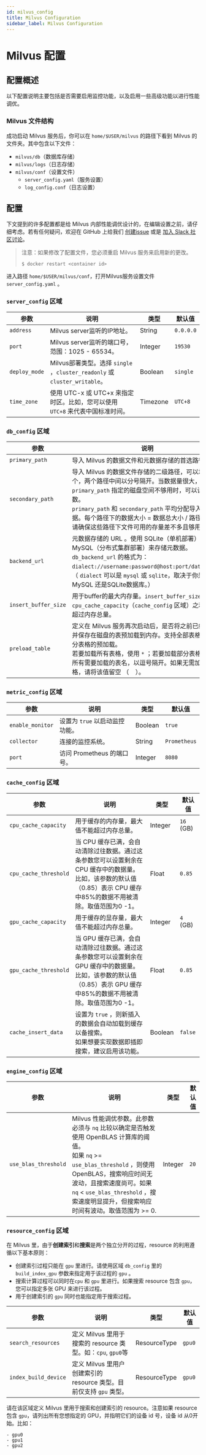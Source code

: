 ```yaml
---
id: milvus_config
title: Milvus Configuration
sidebar_label: Milvus Configuration
---
```


# Milvus 配置

## 配置概述

以下配置说明主要包括是否需要启用监控功能，以及启用一些高级功能以进行性能调优。

### Milvus 文件结构

成功启动 Milvus 服务后，你可以在 `home/$USER/milvus` 的路径下看到 Milvus 的文件夹。其中包含以下文件：

- `milvus/db`（数据库存储）
- `milvus/logs`（日志存储）
- `milvus/conf`（设置文件）
  - `server_config.yaml`（服务设置）
  - `log_config.conf`（日志设置）

## 配置

下文提到的许多配置都是给 Milvus 内部性能调优设计的，在编辑设置之前，请仔细考虑。若有任何疑问，欢迎在 GitHub 上给我们 [创建issue](https://github.com/milvus-io/milvus/issues/new/choose) 或是 [加入 Slack 社区讨论](https://join.slack.com/t/milvusio/shared_invite/enQtNzY1OTQ0NDI3NjMzLWNmYmM1NmNjOTQ5MGI5NDhhYmRhMGU5M2NhNzhhMDMzY2MzNDdlYjM5ODQ5MmE3ODFlYzU3YjJkNmVlNDQ2ZTk)。

> 注意：如果修改了配置文件，您必须重启 Milvus 服务来启用新的更改。
>
> ```
> $ docker restart <container id>
> ```

进入路径 `home/$USER/milvus/conf`，打开Milvus服务设置文件 `server_config.yaml` 。

### `server_config` 区域

| 参数        | 说明                                                         | 类型    | 默认值    |
| ----------- | ------------------------------------------------------------ | ------- | --------- |
| `address`   | Milvus server监听的IP地址。                                  | String | `0.0.0.0`  |
| `port`      | Milvus server监听的端口号，范围：1025 - 65534。               | Integer | `19530`   |
| `deploy_mode` | Milvus部署类型。选择 `single` ，`cluster_readonly` 或 `cluster_writable`。 | Boolean | `single`  |
| `time_zone` | 使用 UTC-x 或 UTC+x 来指定时区。比如，您可以使用 `UTC+8` 来代表中国标准时间。 | Timezone | `UTC+8`   |

### `db_config` 区域

| 参数                 | 说明                                                         | 类型        | 默认值          |
| -------------------- | ------------------------------------------------------------ | ----------- | --------------- |
| `primary_path`       | 导入 Milvus 的数据文件和元数据存储的首选路径。               | Path        | `/opt/data`     |
| `secondary_path`     | 导入 Milvus 的数据文件存储的二级路径，可以填多个，两个路径中间以分号隔开。当数据量很大，`primary_path` 指定的磁盘空间不够用时，可以设置此参数。<br/>`primary_path` 和 `secondary_path` 平均分配导入的数据。每个路径下的数据大小 = 数据总大小 / 路径数量。请确保这些路径下文件可用的存量差不多且够用。 | Path        | ` `             |
| `backend_url`        | 元数据存储的 URL 。使用 SQLite（单机部署） 或 MySQL（分布式集群部署）来存储元数据。 <br/>`db_backend_url` 的格式为：`dialect://username:password@host:port/database`。（ `dialect` 可以是 `mysql` 或 `sqlite`，取决于你是用了MySQL 还是SQLite数据库。） | Path        | `sqlite://:@:/` |
| `insert_buffer_size` | 用于buffer的最大内存量。`insert_buffer_size` 和`cpu_cache_capacity`（`cache_config` 区域）之和不能超过内存总量。 | Integer     | `4` (GB)        |
| `preload_table`      | 定义在 Milvus 服务再次启动后，是否将之前已经导入并保存在磁盘的表预加载到内存。支持全部表格或者部分表格的预加载。 <br/>若要加载所有表格，使用 `*` ；若要加载部分表格，列出所有需要加载的表名，以逗号隔开。如果无需加载表格，请将该值留空 （ ` ` ）。 | PreloadType | ` `             |

### `metric_config` 区域

| 参数                      | 说明                           | 类型    | 默认值       |
| ------------------------- | ------------------------------ | ------- | ------------ |
| `enable_monitor` | 设置为 `true` 以启动监控功能。 | Boolean | `true`       |
| `collector`               | 连接的监控系统。               | String | `Prometheus`  |
| `port`                    | 访问 Prometheus 的端口号。     | Integer | `8080`       |

### `cache_config` 区域

| 参数                       | 说明                                                         | 类型    | 默认值    |
| -------------------------- | ------------------------------------------------------------ | ------- | --------- |
| `cpu_cache_capacity`       | 用于缓存的内存量，最大值不能超过内存总量。                   | Integer | `16` (GB) |
| `cpu_cache_threshold` | 当 CPU 缓存已满，会自动清除过往数据。通过这条参数您可以设置剩余在 CPU 缓存中的数据量。<br/>比如，该参数的默认值（0.85）表示 CPU 缓存中85%的数据不用被清除。取值范围为0 -1。 | Float  | `0.85`    |
| `gpu_cache_capacity` | 用于缓存的显存量，最大值不能超过内存总量。 | Integer | `4` (GB) |
| `gpu_cache_threshold` | 当 GPU 缓存已满，会自动清除过往数据。通过这条参数您可以设置剩余在 GPU 缓存中的数据量。<br/>比如，该参数的默认值（0.85）表示 GPU 缓存中85%的数据不用被清除。取值范围为0 -1。 | Float | `0.85` |
| `cache_insert_data` | 设置为 `true` ，则新插入的数据会自动加载到缓存以备搜索。<br/>如果想要实现数据即插即搜索，建议启用该功能。 | Boolean | `false`  |

### `engine_config` 区域

| 参数                 | 说明                                                         | 类型    | 默认值 |
| -------------------- | ------------------------------------------------------------ | ------- | ------ |
| `use_blas_threshold` | Milvus 性能调优参数。此参数必须与 `nq` 比较以确定是否触发使用 OpenBLAS 计算库的阈值。<br/>如果 `nq` >= `use_blas_threshold` ，则使用 OpenBLAS，搜索响应时间无波动，且搜索速度尚可。如果 `nq` < `use_blas_threshold` ，搜索速度明显提升，但搜索响应时间有波动。取值范围为 >= 0. | Integer | `20`  |

### `resource_config` 区域

在 Milvus 里，由于**创建索引**和**搜索**是两个独立分开的过程，resource 的利用遵循以下基本原则：

- 创建索引过程只能在 `gpu` 里进行。请使用区域 `db_config` 里的 `build_index_gpu` 参数来指定用于该过程的 `gpu` 。
- 搜索计算过程可以同时在`cpu` 和 `gpu` 里进行。如果搜索 resource 包含 `gpu`，您可以指定多张 GPU 来进行该过程。
- 用于创建索引的 `gpu` 同时也能指定用于搜索过程。

| 参数               | 说明                                                         | 类型    | 默认值     |
| ------------------ | ------------------------------------------------------------ | ------- | ---------- |
| `search_resources` | 定义 Milvus 里用于搜索的 resource 类型。如：`cpu`, `gpu0`等   | ResourceType        |     `gpu0`           |
| `index_build_device` | 定义 Milvus 里用户创建索引的 resource 类型。目前仅支持 `gpu` 类型。 | ResourceType | `gpu0` |

请在该区域定义 Milvus 里用于搜索和创建索引的 resource。注意如果 resource 包含 `gpu`，请列出所有您想指定的 GPU，并指明它们的设备 id 号，设备 id 从0开始。比如：

```
- gpu0
- gpu1
- gpu2
```


